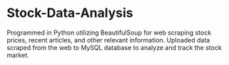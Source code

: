 # Stock-Data-Analysis
Programmed in Python utilizing BeautifulSoup for web scraping stock prices, recent articles, and other relevant information. 
Uploaded data scraped from the web to MySQL database to analyze and track the stock market.
